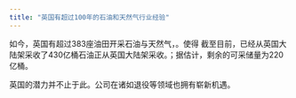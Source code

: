 ```yaml
---
title: "英国有超过100年的石油和天然气行业经验"
---
```


如今，英国有超过383座油田开采石油与天然气，。使得 截至目前，已经从英国大陆架采收了430亿桶石油正从英国大陆架采收。；据估计，剩余的可采储量为220亿桶。 

英国的潜力并不止于此。公司在诸如退役等领域也拥有崭新机遇。 

